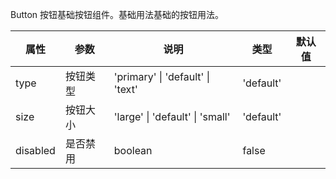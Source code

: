 Button 按钮基础按钮组件。基础用法基础的按钮用法。

<!-- <script setup>
import { VButton } from '@mylib/ui'
</script>

<VButton>默认按钮</VButton> -->

| 属性     | 参数     | 说明                             | 类型      | 默认值 |
| -------- | -------- | -------------------------------- | --------- | ------ |
| type     | 按钮类型 | 'primary' \| 'default' \| 'text' | 'default' |
| size     | 按钮大小 | 'large' \| 'default' \| 'small'  | 'default' |
| disabled | 是否禁用 | boolean                          | false     |
